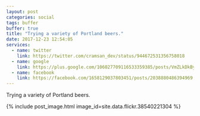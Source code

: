 ```yaml
---
layout: post
categories: social
tags: buffer
buffer: true
title: "Trying a variety of Portland beers."
date: 2017-12-23 12:54:05
services: 
  - name: twitter
    link: https://twitter.com/cramsan_dev/status/944672531356758018
  - name: google
    link: https://plus.google.com/106027709116533359385/posts/VmZLkDkBynJ
  - name: facebook
    link: https://facebook.com/1658129037803451/posts/2038880486394969
---
```


Trying a variety of Portland beers.

{% include post_image.html image_id=site.data.flickr.38540221304 %}
